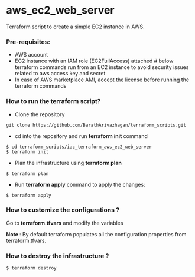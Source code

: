 # aws_ec2_web_server

Terraform script to create a simple EC2 instance in AWS. 

### Pre-requisites:

* AWS account
* EC2 instance with an IAM role (EC2FullAccess) attached # below terraform commands run from an EC2 instance to avoid security issues related to aws access key and secret
* In case of AWS marketplace AMI, accept the license before running the terraform commands

### How to run the terraform script?

* Clone the repository 
```
git clone https://github.com/BarathArivazhagan/terraform_scripts.git
```
* cd into the repository and run <b>terraform init</b> command

```
$ cd terraform_scripts/iac_terraform_aws_ec2_web_server
$ terraform init

```

* Plan the infrastructure using <b>terraform plan</b>

```
$ terraform plan
```

* Run <b>terraform apply</b> command to apply the changes:

```
$ terraform apply
```

### How to customize the configurations ?

Go to <b>terraform.tfvars</b> and modify the variables

<b> Note </b>: By default terraform populates all the configuration properties
               from terraform.tfvars.

### How to destroy the infrastructure ?

```
$ terraform destroy
```
